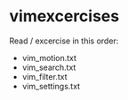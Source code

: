 # vimexcercises

Read / excercise in this order:
  - vim_motion.txt
  - vim_search.txt
  - vim_filter.txt
  - vim_settings.txt
